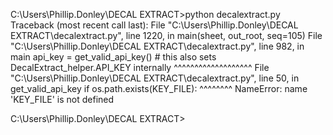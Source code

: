 C:\Users\Phillip.Donley\DECAL EXTRACT>python decalextract.py
Traceback (most recent call last):
  File "C:\Users\Phillip.Donley\DECAL EXTRACT\decalextract.py", line 1220, in <module>
    main(sheet, out_root, seq=105)
  File "C:\Users\Phillip.Donley\DECAL EXTRACT\decalextract.py", line 982, in main
    api_key = get_valid_api_key()    # this also sets DecalExtract_helper.API_KEY internally
              ^^^^^^^^^^^^^^^^^^^
  File "C:\Users\Phillip.Donley\DECAL EXTRACT\decalextract.py", line 50, in get_valid_api_key
    if os.path.exists(KEY_FILE):
                      ^^^^^^^^
NameError: name 'KEY_FILE' is not defined

C:\Users\Phillip.Donley\DECAL EXTRACT>
